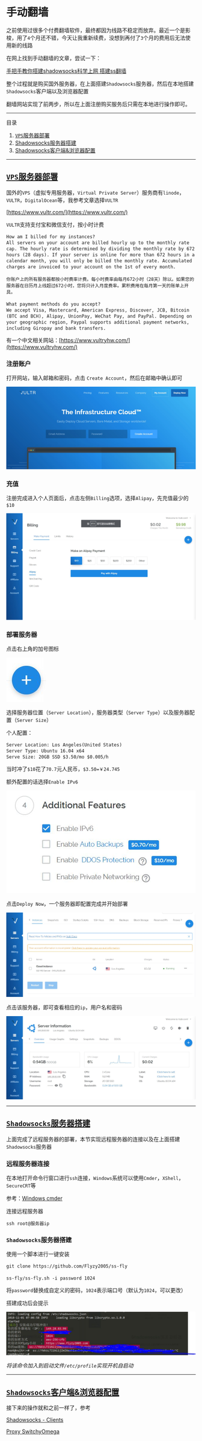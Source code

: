 
# 手动翻墙

之前使用过很多个付费翻墙软件，最终都因为线路不稳定而放弃。最近一个是影梭，用了`4`个月还不错，今天让我重新续费，没想到再付了`3`个月的费用后无法使用新的线路

在网上找到手动翻墙的文章，尝试一下：

[手把手教你搭建shadowsocks科学上网 搭建ss翻墙](https://www.textarea.com/shadowsocks/shoubashou-jiao-ni-dajian-shadowsocks-kexue-shangwang-dajian-ss-fanqiang-935/)

整个过程就是购买国外服务器，在上面搭建`Shadowsocks`服务器，然后在本地搭建`Shadowsocks`客户端以及浏览器配置

翻墙网站实现了前两步，所以在上面注册购买服务后只需在本地进行操作即可。

---

目录

1. <a id="T1" href="#C1" target="_self">`VPS`服务器部署</a>
2. <a id="T2" href="#C2" target="_self">Shadowsocks服务器搭建</a> 
3. <a id="T3" href="#C3" target="_self">Shadowsocks客户端&浏览器配置</a> 

---

## <a id="C1" href="#T1" target="_self">`VPS`服务器部署</a>

国外的`VPS`（虚拟专用服务器，`Virtual Private Server`）服务商有`linode`，`VULTR`，`DigitalOcean`等，我参考文章选择`VULTR`

[https://www.vultr.com/](https://www.vultr.com/)

`VULTR`支持支付宝和微信支付，按小时计费

    How am I billed for my instances?
    All servers on your account are billed hourly up to the monthly rate cap. The hourly rate is determined by dividing the monthly rate by 672 hours (28 days). If your server is online for more than 672 hours in a calendar month, you will only be billed the monthly rate. Accumulated charges are invoiced to your account on the 1st of every month.

    你账户上的所有服务器都按小时费率计费。每小时费率由每月672小时（28天）除以。如果您的服务器在日历月上线超过672小时，您将只计入月度费率。累积费用在每月第一天的账单上开具。
    
    What payment methods do you accept?
    We accept Visa, Mastercard, American Express, Discover, JCB, Bitcoin (BTC and BCH), Alipay, UnionPay, WeChat Pay, and PayPal. Depending on your geographic region, Paypal supports additional payment networks, including Giropay and bank transfers.

有一个中文相关网站：[https://www.vultryhw.com/](https://www.vultryhw.com/)

### 注册账户

打开网站，输入邮箱和密码，点击 `Create Account`，然后在邮箱中确认即可

![](./imgs/manual-climb/vultr-register.JPG)

### 充值

注册完成进入个人页面后，点击左侧`Billing`选项，选择`Alipay`，先充值最少的`$10`

![](./imgs/manual-climb/vultr-billing.JPG)

### 部署服务器

点击右上角的加号图标

![](./imgs/manual-climb/vultr-add.JPG)

选择服务器位置（`Server Location`），服务器类型（`Server Type`）以及服务器配置（`Server Size`）

个人配置：

    Server Location: Los Angeles(United States)
    Server Type: Ubuntu 16.04 x64
    Serve Size: 20GB SSD $3.50/mo $0.005/h

当时冲了`$10`花了`70.7`元人民币，`$3.50=￥24.745`

额外配置的话选择`Enable IPv6`

![](./imgs/manual-climb/vultr-additional-feature.JPG)

点击`Deploy Now`，一个服务器即配置完成并开始部署

![](./imgs/manual-climb/vultr-deploy.JPG)

点击该服务器，即可查看相应的`ip`，用户名和密码

![](./imgs/manual-climb/vultr-information.JPG)

---


## <a id="C2" href="#T2" target="_self">`Shadowsocks`服务器搭建</a>

上面完成了远程服务器的部署，本节实现远程服务器的连接以及在上面搭建`Shadowsocks`服务器

### 远程服务器连接

在本地打开命令行窗口进行`ssh`连接，`Windows`系统可以使用`Cmder`，`XShell`，`SecureCRT`等

参考：[Windows cmder](https://blog.csdn.net/u012005313/article/details/80272721)

连接远程服务器

    ssh root@服务器ip

### `Shadowsocks`服务器搭建

使用一个脚本进行一键安装

    git clone https://github.com/Flyzy2005/ss-fly

    ss-fly/ss-fly.sh -i password 1024

将`password`替换成自定义的密码，`1024`表示端口号（默认为`1024`，可以更改）

搭建成功后会提示

![](./imgs/manual-climb/shaodowsocks-server.JPG)

*将该命令加入到启动文件`/etc/profile`实现开机自启动*

---

## <a id="C3" href="#T3" target="_self">`Shadowsocks`客户端&浏览器配置</a>

接下来的操作就和之前一样了，参考

[Shadowsocks - Clients](https://shadowsocks.org/en/download/clients.html)

[Proxy SwitchyOmega](https://www.switchyomega.com/)